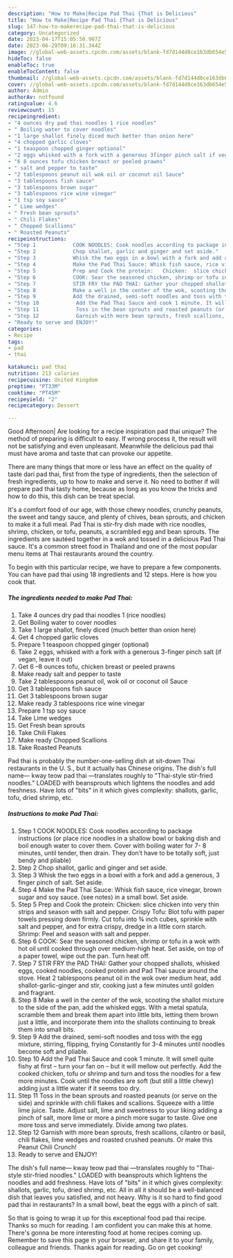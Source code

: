 ```yaml
---
description: "How to Make|Recipe Pad Thai {That is Delicious"
title: "How to Make|Recipe Pad Thai {That is Delicious"
slug: 147-how-to-makerecipe-pad-thai-that-is-delicious
category: Uncategorized
date: 2023-04-17T15:05:50.907Z
date: 2023-06-29T09:16:31.344Z
image: //global-web-assets.cpcdn.com/assets/blank-fd7d144d8ce163db654e5a02c40b08a2775adb7897d16e4062681dc7e1b2800f.png
hideToc: false
enableToc: true
enableTocContent: false
thumbnail: //global-web-assets.cpcdn.com/assets/blank-fd7d144d8ce163db654e5a02c40b08a2775adb7897d16e4062681dc7e1b2800f.png
cover: //global-web-assets.cpcdn.com/assets/blank-fd7d144d8ce163db654e5a02c40b08a2775adb7897d16e4062681dc7e1b2800f.png
author: Admin
authorAv: notfound
ratingvalue: 4.6
reviewcount: 15
recipeingredient:
- "4 ounces dry pad thai noodles 1 rice noodles"
- " Boiling water to cover noodles"
- "1 large shallot finely diced much better than onion here"
- "4 chopped garlic cloves"
- "1 teaspoon chopped ginger optional"
- "2 eggs whisked with a fork with a generous 3finger pinch salt if vegan leave it out"
- "6 8 ounces tofu chicken breast or peeled prawns"
- " salt and pepper to taste"
- "2 tablespoons peanut oil wok oil or coconut oil Sauce"
- "3 tablespoons fish sauce"
- "3 tablespoons brown sugar"
- "3 tablespoons rice wine vinegar"
- "1 tsp soy sauce"
- " Lime wedges"
- " Fresh bean sprouts"
- " Chili Flakes"
- " Chopped Scallions"
- " Roasted Peanuts"
recipeinstructions:
- "Step 1            COOK NOODLES: Cook noodles according to package instructions (or place rice noodles in a shallow bowl or baking dish and boil enough water to cover them. Cover with boiling water for 7- 8 minutes, until tender, then drain. They don’t have to be totally soft, just bendy and pliable)"
- "Step 2            Chop shallot, garlic and ginger and set aside."
- "Step 3            Whisk the two eggs in a bowl with a fork and add a generous, 3 finger pinch of salt. Set aside."
- "Step 4            Make the Pad Thai Sauce: Whisk fish sauce, rice vinegar, brown sugar and soy sauce. (see notes) in a small bowl. Set aside."
- "Step 5            Prep and Cook the protein:   Chicken:  slice chicken into very thin strips and season with salt and pepper.  Crispy Tofu:  Blot tofu with paper towels pressing down firmly. Cut tofu into ¾ inch cubes, sprinkle with salt and pepper, and for extra crispy, dredge in a little corn starch.  Shrimp: Peel and season with salt and pepper."
- "Step 6            COOK: Sear the seasoned chicken, shrimp or tofu in a wok with hot oil until cooked through over medium-high heat. Set aside, on top of a paper towel, wipe out the pan. Turn heat off."
- "Step 7            STIR FRY the PAD THAI: Gather your chopped shallots, whisked eggs, cooked noodles, cooked protein and Pad Thai sauce around the stove. Heat 2 tablespoons peanut oil in the wok over medium heat, add shallot-garlic-ginger and stir, cooking just a few minutes until golden and fragrant."
- "Step 8            Make a well in the center of the wok, scooting the shallot mixture to the side of the pan, add the whisked eggs. With a metal spatula, scramble them and break them apart into little bits, letting them brown just a little, and incorporate them into the shallots continuing to break them into small bits."
- "Step 9            Add the drained, semi-soft noodles and toss with the egg mixture, stirring, flipping, frying Constantly for 3-4 minutes until noodles become soft and pliable."
- "Step 10            Add the Pad Thai Sauce and cook 1 minute. It will smell quite fishy at first – turn your fan on – but it will mellow out perfectly. Add the cooked chicken, tofu or shrimp and turn and toss the noodles for a few more minutes. Cook until the noodles are soft (but still a little chewy) adding just a little water if it seems too dry."
- "Step 11            Toss in the bean sprouts and roasted peanuts (or serve on the side) and sprinkle with chili flakes and scallions. Squeeze with a little lime juice. Taste. Adjust salt, lime and sweetness to your liking adding a pinch of salt, more lime or more a pinch more sugar to taste. Give one more toss and serve immediately. Divide among two plates."
- "Step 12            Garnish with more bean sprouts, fresh scallions, cilantro or basil, chili flakes, lime wedges and roasted crushed peanuts. Or make this Peanut Chili Crunch!"
- "Ready to serve and ENJOY!"
categories:
- Recipe
tags:
- pad
- thai

katakunci: pad thai 
nutrition: 213 calories
recipecuisine: United Kingdom
preptime: "PT33M"
cooktime: "PT45M"
recipeyield: "2"
recipecategory: Dessert

---
```



Good Afternoon| Are looking for a recipe inspiration pad thai unique? The method of preparing is difficult to easy. If wrong process it, the result will not be satisfying and even unpleasant. Meanwhile the delicious pad thai must have aroma and taste that can provoke our appetite.






There are many things that more or less have an effect on the quality of taste dari pad thai, first from the type of ingredients, then the selection of fresh ingredients, up to how to make and serve it. No need to bother if will prepare pad thai tasty home, because as long as you know the tricks and how to do this, this dish can be treat special.


It&#39;s a comfort food of our age, with those chewy noodles, crunchy peanuts, the sweet and tangy sauce, and plenty of chives, bean sprouts, and chicken to make it a full meal. Pad Thai is stir-fry dish made with rice noodles, shrimp, chicken, or tofu, peanuts, a scrambled egg and bean sprouts. The ingredients are sautéed together in a wok and tossed in a delicious Pad Thai sauce. It&#39;s a common street food in Thailand and one of the most popular menu items at Thai restaurants around the country.


To begin with this particular recipe, we have to prepare a few components. You can have pad thai using 18 ingredients and 12 steps. Here is how you cook that.

<!--inarticleads1-->

##### The ingredients needed to make Pad Thai:

1. Take 4 ounces dry pad thai noodles 1 (rice noodles)
1. Get  Boiling water to cover noodles
1. Take 1 large shallot, finely diced (much better than onion here)
1. Get 4 chopped garlic cloves
1. Prepare 1 teaspoon chopped ginger (optional)
1. Take 2 eggs, whisked with a fork with a generous 3-finger pinch salt (if vegan, leave it out)
1. Get 6 –8 ounces tofu, chicken breast or peeled prawns
1. Make ready  salt and pepper to taste
1. Take 2 tablespoons peanut oil, wok oil or coconut oil Sauce
1. Get 3 tablespoons fish sauce
1. Get 3 tablespoons brown sugar
1. Make ready 3 tablespoons rice wine vinegar
1. Prepare 1 tsp soy sauce
1. Take  Lime wedges
1. Get  Fresh bean sprouts
1. Take  Chili Flakes
1. Make ready  Chopped Scallions
1. Take  Roasted Peanuts


Pad thai is probably the number-one-selling dish at sit-down Thai restaurants in the U. S., but it actually has Chinese origins. The dish&#39;s full name— kway teow pad thai —translates roughly to &#34;Thai-style stir-fried noodles.&#34; LOADED with beansprouts which lightens the noodles and add freshness. Have lots of &#34;bits&#34; in it which gives complexity: shallots, garlic, tofu, dried shrimp, etc. 

<!--inarticleads2-->

##### Instructions to make Pad Thai:

1. Step 1            COOK NOODLES: Cook noodles according to package instructions (or place rice noodles in a shallow bowl or baking dish and boil enough water to cover them. Cover with boiling water for 7- 8 minutes, until tender, then drain. They don’t have to be totally soft, just bendy and pliable)
1. Step 2            Chop shallot, garlic and ginger and set aside.
1. Step 3            Whisk the two eggs in a bowl with a fork and add a generous, 3 finger pinch of salt. Set aside.
1. Step 4            Make the Pad Thai Sauce: Whisk fish sauce, rice vinegar, brown sugar and soy sauce. (see notes) in a small bowl. Set aside.
1. Step 5            Prep and Cook the protein:   Chicken:  slice chicken into very thin strips and season with salt and pepper.  Crispy Tofu:  Blot tofu with paper towels pressing down firmly. Cut tofu into ¾ inch cubes, sprinkle with salt and pepper, and for extra crispy, dredge in a little corn starch.  Shrimp: Peel and season with salt and pepper.
1. Step 6            COOK: Sear the seasoned chicken, shrimp or tofu in a wok with hot oil until cooked through over medium-high heat. Set aside, on top of a paper towel, wipe out the pan. Turn heat off.
1. Step 7            STIR FRY the PAD THAI: Gather your chopped shallots, whisked eggs, cooked noodles, cooked protein and Pad Thai sauce around the stove. Heat 2 tablespoons peanut oil in the wok over medium heat, add shallot-garlic-ginger and stir, cooking just a few minutes until golden and fragrant.
1. Step 8            Make a well in the center of the wok, scooting the shallot mixture to the side of the pan, add the whisked eggs. With a metal spatula, scramble them and break them apart into little bits, letting them brown just a little, and incorporate them into the shallots continuing to break them into small bits.
1. Step 9            Add the drained, semi-soft noodles and toss with the egg mixture, stirring, flipping, frying Constantly for 3-4 minutes until noodles become soft and pliable.
1. Step 10            Add the Pad Thai Sauce and cook 1 minute. It will smell quite fishy at first – turn your fan on – but it will mellow out perfectly. Add the cooked chicken, tofu or shrimp and turn and toss the noodles for a few more minutes. Cook until the noodles are soft (but still a little chewy) adding just a little water if it seems too dry.
1. Step 11            Toss in the bean sprouts and roasted peanuts (or serve on the side) and sprinkle with chili flakes and scallions. Squeeze with a little lime juice. Taste. Adjust salt, lime and sweetness to your liking adding a pinch of salt, more lime or more a pinch more sugar to taste. Give one more toss and serve immediately. Divide among two plates.
1. Step 12            Garnish with more bean sprouts, fresh scallions, cilantro or basil, chili flakes, lime wedges and roasted crushed peanuts. Or make this Peanut Chili Crunch!
1. Ready to serve and ENJOY!

The dish&#39;s full name— kway teow pad thai —translates roughly to &#34;Thai-style stir-fried noodles.&#34; LOADED with beansprouts which lightens the noodles and add freshness. Have lots of &#34;bits&#34; in it which gives complexity: shallots, garlic, tofu, dried shrimp, etc. All in all it should be a well-balanced dish that leaves you satisfied, and not heavy. Why is it so hard to find good pad thai in restaurants? In a small bowl, beat the eggs with a pinch of salt. 

So that is going to wrap it up for this exceptional food pad thai recipe. Thanks so much for reading. I am confident you can make this at home. There's gonna be more interesting food at home recipes coming up. Remember to save this page in your browser, and share it to your family, colleague and friends. Thanks again for reading. Go on get cooking!

